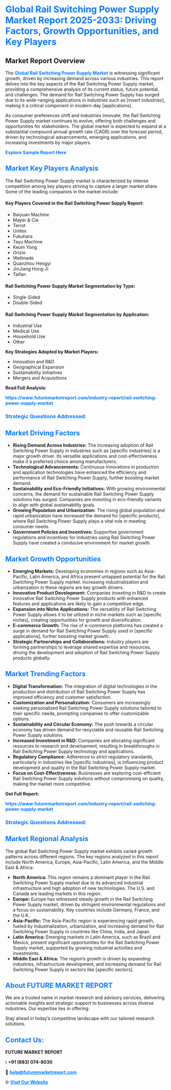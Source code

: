 <h1 style="color: #007BFF;">Global Rail Switching Power Supply Market Report 2025-2033: Driving Factors, Growth Opportunities, and Key Players</h1>

<section id="overview">
<h2>Market Report Overview</h2>
<p>The <a href="https://www.futuremarketreport.com/industry-report/rail-switching-power-supply-market" style="color: #007BFF; text-decoration: none;"><strong>Global Rail Switching Power Supply Market</strong></a> is witnessing significant growth, driven by increasing demand across various industries. This report delves into the key aspects of the Rail Switching Power Supply market, providing a comprehensive analysis of its current status, future potential, and challenges. The demand for Rail Switching Power Supply has surged due to its wide-ranging applications in industries such as [insert industries], making it a critical component in modern-day [applications].</p>
<p>As consumer preferences shift and industries innovate, the Rail Switching Power Supply market continues to evolve, offering both challenges and opportunities for stakeholders. The global market is expected to expand at a substantial compound annual growth rate (CAGR) over the forecast period, driven by technological advancements, emerging applications, and increasing investments by major players.</p>
</section>

<section id="overview">
<p><a href="https://www.futuremarketreport.com/request-sample/reportId=36864" style="color: #007BFF; text-decoration: none;"><strong>Explore Sample Report Here</strong></a></p>
</section>

<section id="key-players">
<h2 style="color: #007BFF;">Market Key Players Analysis</h2>
<p>The Rail Switching Power Supply market is characterized by intense competition among key players striving to capture a larger market share. Some of the leading companies in the market include:</p>
<h4>Key Players Covered in the Rail Switching Power Supply Report:</h4>
<ul><li>Baiyuan Machine</li><li>Mayer &amp; Cie</li><li>Terrot</li><li>Unitex</li><li>Fukuhara</li><li>Tayu Machine</li><li>Keum Yong</li><li>Orizio</li><li>Wellmade</li><li>Quanzhou Hengyi</li><li>JinJiang Hong Ji</li><li>Taifan</li></ul>
<h4>Rail Switching Power Supply Market Segmentation by Type:</h4>
<ul><li>Single-Sided</li><li>Double-Sided</li></ul>

<h4>Rail Switching Power Supply Market Segmentation by Application:</h4>
<ul><li>Industrial Use</li><li>Medical Use</li><li>Household Use</li><li>Other</li></ul>
<p><strong>Key Strategies Adopted by Market Players:</strong></p>
<ul>
<li>Innovation and R&D</li>
<li>Geographical Expansion</li>
<li>Sustainability Initiatives</li>
<li>Mergers and Acquisitions</li>
</ul>
</section>

<section>
<p><strong>Read Full Analysis: </strong></p><a href="https://www.futuremarketreport.com/industry-report/rail-switching-power-supply-market" style="color: #007BFF; text-decoration: none;"><strong>https://www.futuremarketreport.com/industry-report/rail-switching-power-supply-market</strong></a>
<h3 style="color: #007BFF;">Strategic Questions Addressed:</h3>
</section>

<section id="driving-factors">
<h2 style="color: #007BFF;">Market Driving Factors</h2>
<ul>
<li><strong>Rising Demand Across Industries:</strong> The increasing adoption of Rail Switching Power Supply in industries such as [specific industries] is a major growth driver. Its versatile applications and cost-effectiveness make it a preferred choice among manufacturers.</li>
<li><strong>Technological Advancements:</strong> Continuous innovations in production and application technologies have enhanced the efficiency and performance of Rail Switching Power Supply, further boosting market demand.</li>
<li><strong>Sustainability and Eco-Friendly Initiatives:</strong> With growing environmental concerns, the demand for sustainable Rail Switching Power Supply solutions has surged. Companies are investing in eco-friendly variants to align with global sustainability goals.</li>
<li><strong>Growing Population and Urbanization:</strong> The rising global population and rapid urbanization have increased the demand for [specific products], where Rail Switching Power Supply plays a vital role in meeting consumer needs.</li>
<li><strong>Government Policies and Incentives:</strong> Supportive government regulations and incentives for industries using Rail Switching Power Supply have created a conducive environment for market growth.</li>
</ul>
</section>

<section id="growth-opportunities">
<h2 style="color: #007BFF;">Market Growth Opportunities</h2>
<ul>
<li><strong>Emerging Markets:</strong> Developing economies in regions such as Asia-Pacific, Latin America, and Africa present untapped potential for the Rail Switching Power Supply market. Increasing industrialization and urbanization in these regions are key growth drivers.</li>
<li><strong>Innovative Product Development:</strong> Companies investing in R&D to create innovative Rail Switching Power Supply products with enhanced features and applications are likely to gain a competitive edge.</li>
<li><strong>Expansion into Niche Applications:</strong> The versatility of Rail Switching Power Supply allows it to be utilized in niche markets such as [specific niches], creating opportunities for growth and diversification.</li>
<li><strong>E-commerce Growth:</strong> The rise of e-commerce platforms has created a surge in demand for Rail Switching Power Supply used in [specific applications], further boosting market growth.</li>
<li><strong>Strategic Partnerships and Collaborations:</strong> Industry players are forming partnerships to leverage shared expertise and resources, driving the development and adoption of Rail Switching Power Supply products globally.</li>
</ul>
</section>

<section id="trending-factors">
<h2 style="color: #007BFF;">Market Trending Factors</h2>
<ul>
<li><strong>Digital Transformation:</strong> The integration of digital technologies in the production and distribution of Rail Switching Power Supply has improved efficiency and customer satisfaction.</li>
<li><strong>Customization and Personalization:</strong> Consumers are increasingly seeking personalized Rail Switching Power Supply solutions tailored to their specific needs, prompting companies to offer customizable options.</li>
<li><strong>Sustainability and Circular Economy:</strong> The push towards a circular economy has driven demand for recyclable and reusable Rail Switching Power Supply solutions.</li>
<li><strong>Increased Investment in R&D:</strong> Companies are allocating significant resources to research and development, resulting in breakthroughs in Rail Switching Power Supply technology and applications.</li>
<li><strong>Regulatory Compliance:</strong> Adherence to strict regulatory standards, particularly in industries like [specific industries], is influencing product development and quality in the Rail Switching Power Supply market.</li>
<li><strong>Focus on Cost-Effectiveness:</strong> Businesses are exploring cost-efficient Rail Switching Power Supply solutions without compromising on quality, making the market more competitive.</li>
</ul>
</section>

<section>
<p><strong>Get Full Report: </strong></p><a href="https://www.futuremarketreport.com/industry-report/rail-switching-power-supply-market" style="color: #007BFF; text-decoration: none;"><strong>https://www.futuremarketreport.com/industry-report/rail-switching-power-supply-market</strong></a>
<h3 style="color: #007BFF;">Strategic Questions Addressed:</h3>
</section>


<section id="regional-analysis">
<h2 style="color: #007BFF;">Market Regional Analysis</h2>
<p>The global Rail Switching Power Supply market exhibits varied growth patterns across different regions. The key regions analyzed in this report include North America, Europe, Asia-Pacific, Latin America, and the Middle East & Africa:</p>
<ul>
<li><strong>North America:</strong> This region remains a dominant player in the Rail Switching Power Supply market due to its advanced industrial infrastructure and high adoption of new technologies. The U.S. and Canada are leading markets in this region.</li>
<li><strong>Europe:</strong> Europe has witnessed steady growth in the Rail Switching Power Supply market, driven by stringent environmental regulations and a focus on sustainability. Key countries include Germany, France, and the U.K.</li>
<li><strong>Asia-Pacific:</strong> The Asia-Pacific region is experiencing rapid growth, fueled by industrialization, urbanization, and increasing demand for Rail Switching Power Supply in countries like China, India, and Japan.</li>
<li><strong>Latin America:</strong> Emerging markets in Latin America, such as Brazil and Mexico, present significant opportunities for the Rail Switching Power Supply market, supported by growing industrial activities and investments.</li>
<li><strong>Middle East & Africa:</strong> The region’s growth is driven by expanding industries, infrastructure development, and increasing demand for Rail Switching Power Supply in sectors like [specific sectors].</li>
</ul>
</section>

<footer>
<h2 style="color: #007BFF;">About FUTURE MARKET REPORT</h2>
<p>We are a trusted name in market research and advisory services, delivering actionable insights and strategic support to businesses across diverse industries. Our expertise lies in offering:</p>

<p>Stay ahead in today’s competitive landscape with our tailored research solutions.</p>

<h2 style="color: #007BFF;">Contact Us:</h2>
<p><strong>FUTURE MARKET REPORT</strong></p>
<p>📞 <strong>+91 (883) 074-8030</strong></p>
<p>📧 <strong><a href="mailto:help@futuremarketreport.com" style="color: #007BFF;">help@futuremarketreport.com</a></strong></p>
<p>🌐 <strong><a href="https://www.futuremarketreport.com/" style="color: #007BFF;">Visit Our Website</a></strong></p>
</footer>